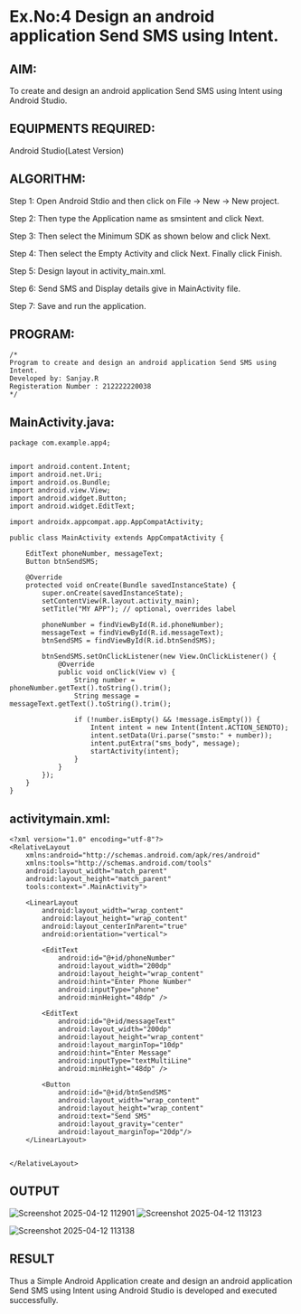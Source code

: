 
# Ex.No:4 Design an android application Send SMS using Intent.


## AIM:

To create and design an android application Send SMS using Intent using Android Studio.

## EQUIPMENTS REQUIRED:

Android Studio(Latest Version)

## ALGORITHM:

Step 1: Open Android Stdio and then click on File -> New -> New project.

Step 2: Then type the Application name as smsintent and click Next. 

Step 3: Then select the Minimum SDK as shown below and click Next.

Step 4: Then select the Empty Activity and click Next. Finally click Finish.

Step 5: Design layout in activity_main.xml.

Step 6: Send SMS and Display details give in MainActivity file.

Step 7: Save and run the application.

## PROGRAM:
```
/*
Program to create and design an android application Send SMS using Intent.
Developed by: Sanjay.R
Registeration Number : 212222220038
*/
```

## MainActivity.java:

```
package com.example.app4;


import android.content.Intent;
import android.net.Uri;
import android.os.Bundle;
import android.view.View;
import android.widget.Button;
import android.widget.EditText;

import androidx.appcompat.app.AppCompatActivity;

public class MainActivity extends AppCompatActivity {

    EditText phoneNumber, messageText;
    Button btnSendSMS;

    @Override
    protected void onCreate(Bundle savedInstanceState) {
        super.onCreate(savedInstanceState);
        setContentView(R.layout.activity_main);
        setTitle("MY APP"); // optional, overrides label

        phoneNumber = findViewById(R.id.phoneNumber);
        messageText = findViewById(R.id.messageText);
        btnSendSMS = findViewById(R.id.btnSendSMS);

        btnSendSMS.setOnClickListener(new View.OnClickListener() {
            @Override
            public void onClick(View v) {
                String number = phoneNumber.getText().toString().trim();
                String message = messageText.getText().toString().trim();

                if (!number.isEmpty() && !message.isEmpty()) {
                    Intent intent = new Intent(Intent.ACTION_SENDTO);
                    intent.setData(Uri.parse("smsto:" + number));
                    intent.putExtra("sms_body", message);
                    startActivity(intent);
                }
            }
        });
    }
}

```
## activitymain.xml:

```
<?xml version="1.0" encoding="utf-8"?>
<RelativeLayout
    xmlns:android="http://schemas.android.com/apk/res/android"
    xmlns:tools="http://schemas.android.com/tools"
    android:layout_width="match_parent"
    android:layout_height="match_parent"
    tools:context=".MainActivity">

    <LinearLayout
        android:layout_width="wrap_content"
        android:layout_height="wrap_content"
        android:layout_centerInParent="true"
        android:orientation="vertical">

        <EditText
            android:id="@+id/phoneNumber"
            android:layout_width="200dp"
            android:layout_height="wrap_content"
            android:hint="Enter Phone Number"
            android:inputType="phone"
            android:minHeight="48dp" />

        <EditText
            android:id="@+id/messageText"
            android:layout_width="200dp"
            android:layout_height="wrap_content"
            android:layout_marginTop="10dp"
            android:hint="Enter Message"
            android:inputType="textMultiLine"
            android:minHeight="48dp" />

        <Button
            android:id="@+id/btnSendSMS"
            android:layout_width="wrap_content"
            android:layout_height="wrap_content"
            android:text="Send SMS"
            android:layout_gravity="center"
            android:layout_marginTop="20dp"/>
    </LinearLayout>


</RelativeLayout>

```

## OUTPUT

![Screenshot 2025-04-12 112901](https://github.com/user-attachments/assets/8ef30ed3-91a8-43ec-a883-bb60675024ec)
![Screenshot 2025-04-12 113123](https://github.com/user-attachments/assets/2c12ea60-5ada-44ab-8e87-6a78bf0c1862)

![Screenshot 2025-04-12 113138](https://github.com/user-attachments/assets/32206445-b3a3-449f-a1b3-4d43891841d2)




## RESULT
Thus a Simple Android Application create and design an android application Send SMS using Intent using Android Studio is developed and executed successfully.
